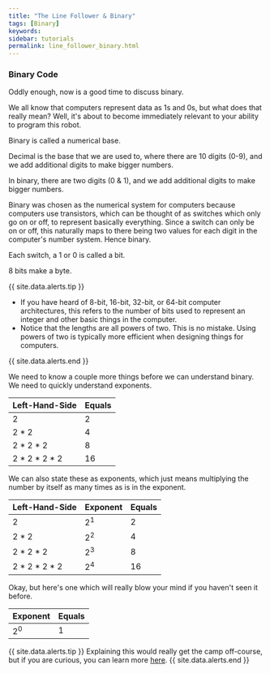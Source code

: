 ```yaml
---
title: "The Line Follower & Binary"
tags: [Binary]
keywords:
sidebar: tutorials
permalink: line_follower_binary.html
---
```



### Binary Code

Oddly enough, now is a good time to discuss binary.

We all know that computers represent data as 1s and 0s, but what does that really mean? Well, it's about to become immediately relevant to your ability to program this robot.

Binary is called a numerical base.

Decimal is the base that we are used to, where there are 10 digits (0-9), and we add additional digits to make bigger numbers.

In binary, there are two digits (0 & 1), and we add additional digits to make bigger numbers.

Binary was chosen as the numerical system for computers because computers use transistors, which can be thought of as switches which only go on or off, to represent basically everything. Since a switch can only be on or off, this naturally maps to there being two values for each digit in the computer's number system. Hence binary.

Each switch, a 1 or 0 is called a bit.

8 bits make a byte.

{{ site.data.alerts.tip }}
<ul>
<li>If you have heard of 8-bit, 16-bit, 32-bit, or 64-bit computer architectures, this refers to the number of bits used to represent an integer and other basic things in the computer.</li>
<li>Notice that the lengths are all powers of two. This is no mistake. Using powers of two is typically more efficient when designing things for computers.</li>
</ul>
{{ site.data.alerts.end }}

We need to know a couple more things before we can understand binary. We need to quickly understand exponents.

Left-Hand-Side    | Equals
--------|-------------
2	| 2
2 * 2	    |4
2 * 2 * 2	| 8
2 * 2 * 2 * 2	| 16

We can also state these as exponents, which just means multiplying the number by itself as many times as is in the exponent.

Left-Hand-Side    | Exponent    | Equals
--------|-------------|-------------
2	| 2<sup>1</sup>	| 2
2 * 2	    | 2<sup>2</sup>	    |4
2 * 2 * 2	| 2<sup>3</sup>	| 8
2 * 2 * 2 * 2	| 2<sup>4</sup>	| 16

Okay, but here's one which will really blow your mind if you haven't seen it before.

 Exponent    | Equals
-------------|-------------
2<sup>0</sup>	| 1

{{ site.data.alerts.tip }}
Explaining this would really get the camp off-course, but if you are curious, you can learn more <a href="http://scienceline.ucsb.edu/getkey.php?key=2626">here</a>.
{{ site.data.alerts.end }}

